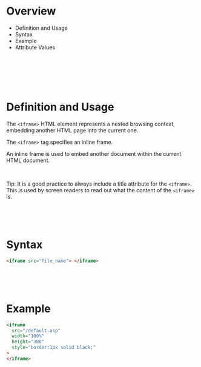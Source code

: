 # Overview

- Definition and Usage
- Syntax
- Example
- Attribute Values

&nbsp;

&nbsp;

&nbsp;

# Definition and Usage

The `<iframe>` HTML element represents a nested browsing context, embedding another HTML page into the current one.

The `<iframe>` tag specifies an inline frame.

An inline frame is used to embed another document within the current HTML document.

&nbsp;

Tip: It is a good practice to always include a title attribute for the `<iframe>`. This is used by screen readers to read out what the content of the `<iframe>` is.

&nbsp;

&nbsp;

# Syntax

```html
<iframe src="file_name"> </iframe>
```

&nbsp;

&nbsp;

# Example

```html
<iframe
  src="/default.asp"
  width="100%"
  height="300"
  style="border:1px solid black;"
>
</iframe>
```

&nbsp;

&nbsp;
&nbsp;
&nbsp;

&nbsp;
&nbsp;
&nbsp;

&nbsp;
&nbsp;
&nbsp;
